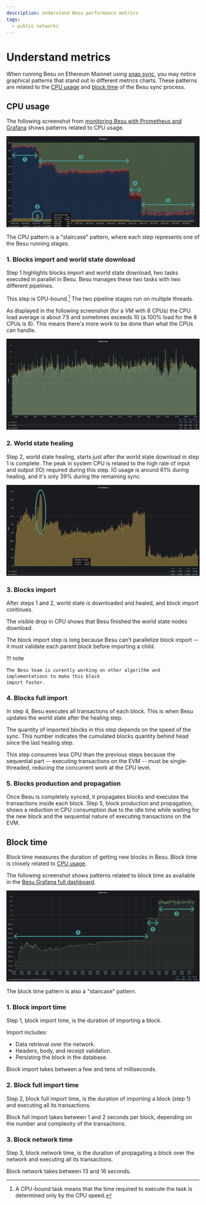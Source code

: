 ```yaml
---
description: Understand Besu performance metrics
tags:
  - public networks
---
```


# Understand metrics

When running Besu on Ethereum Mainnet using [snap sync](../connect/sync-node.md#snap-synchronization),
you may notice graphical patterns that stand out in different metrics charts.
These patterns are related to the [CPU usage](#cpu-usage) and [block time](#block-time) of the Besu
sync process.

## CPU usage

The following screenshot from [monitoring Besu with Prometheus and Grafana] shows patterns related
to CPU usage.

![CPU Grafana Besu dashboard patterns screenshot](../../../images/besu-cpu-pattern-during-sync.png)

The CPU pattern is a "staircase" pattern, where each step represents one of the Besu running stages.

### 1. Blocks import and world state download

Step 1 highlights blocks import and world state download, two tasks executed in parallel in Besu.
Besu manages these two tasks with two different pipelines.

This step is CPU-bound.[^1]
The two pipeline stages run on multiple threads.

As displayed in the following screenshot (for a VM with 8 CPUs) the CPU load average is about 7.5
and sometimes exceeds 10 (a 100% load for the 8 CPUs is 8).
This means there's more work to be done than what the CPUs can handle.

![System load metrics screenshot](../../../images/system-load.png)

### 2. World state healing

Step 2, world state healing, starts just after the world state download in step 1 is complete.
The peak in system CPU is related to the high rate of input and output (IO) required during this step.
IO usage is around 61% during healing, and it's only 39% during the remaining sync.

![IO utilization metrics screenshot](../../../images/io-utilization.png)

### 3. Blocks import

After steps 1 and 2, world state is downloaded and healed, and block import continues.

The visible drop in CPU shows that Besu finished the world state nodes download.

The block import step is long because Besu can't parallelize block import -- it must validate each
parent block before importing a child.

!!! note

    The Besu team is curently working on other algorithm and implementations to make this block
    import faster.

### 4. Blocks full import

In step 4, Besu executes all transactions of each block.
This is when Besu updates the world state after the healing step.

The quantity of imported blocks in this step depends on the speed of the sync.
This number indicates the cumulated blocks quantity behind head since the last healing step.

This step consumes less CPU than the previous steps because the sequential part
-- executing transactions on the EVM -- must be single-threaded,
reducing the concurrent work at the CPU level.

### 5. Blocks production and propagation

Once Besu is completely synced, it propagates blocks and executes the transactions inside each block.
Step 5, block production and propagation, shows a reduction in CPU consumption due to the idle time
while waiting for the new block and the sequential nature of executing transactions on the EVM.

## Block time

Block time measures the duration of getting new blocks in Besu.
Block time is closely related to [CPU usage](#cpu-usage).

The following screenshot shows patterns related to block time as available in the
[Besu Grafana full dashboard](https://grafana.com/grafana/dashboards/16455-besu-full/).

![Block time Grafana Besu dashboard patterns screenshot](../../../images/block-time.png)

The block time pattern is also a "staircase" pattern.

### 1. Block import time

Step 1, block import time, is the duration of importing a block.

Import includes:

- Data retrieval over the network.
- Headers, body, and receipt validation.
- Persisting the block in the database.

Block import takes between a few and tens of milliseconds.

### 2. Block full import time

Step 2, block full import time, is the duration of importing a block (step 1) and executing all
its transactions.

Block full import takes between 1 and 2 seconds per block, depending on the number and complexity
of the transactions.

### 3. Block network time

Step 3, block network time, is the duration of propagating a block over the network and
executing all its transactions.

Block network takes between 13 and 16 seconds.

<!--links-->

[monitoring Besu with Prometheus and Grafana]: ../../../private-networks/tutorials/quickstart.md#monitor-nodes-with-prometheus-and-grafana

[^1]: A CPU-bound task means that the time required to execute the task is determined only by the
CPU speed.
